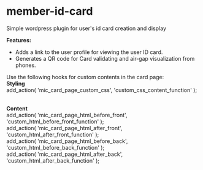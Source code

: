 # member-id-card
Simple wordpress plugin for user's id card creation and display <br>

<b>Features:</b><br>
<ul>
<li>
Adds a link to the user profile for viewing the user ID card.
</li>
<li>
Generates a QR code for Card validating and air-gap visualization from phones.
</li>
</ul>

Use the following hooks for custom contents in the card page:<br>
<b>Styling</b> <br>
add_action( 'mic_card_page_custom_css', 'custom_css_content_function' );<br><br>

<b>Content</b> <br>
add_action( 'mic_card_page_html_before_front', 'custom_html_before_front_function' ); <br>
add_action( 'mic_card_page_html_after_front', 'custom_html_after_front_function' );<br>
add_action( 'mic_card_page_html_before_back', 'custom_html_before_back_function' );<br>
add_action( 'mic_card_page_html_after_back', 'custom_html_after_back_function' );<br>



